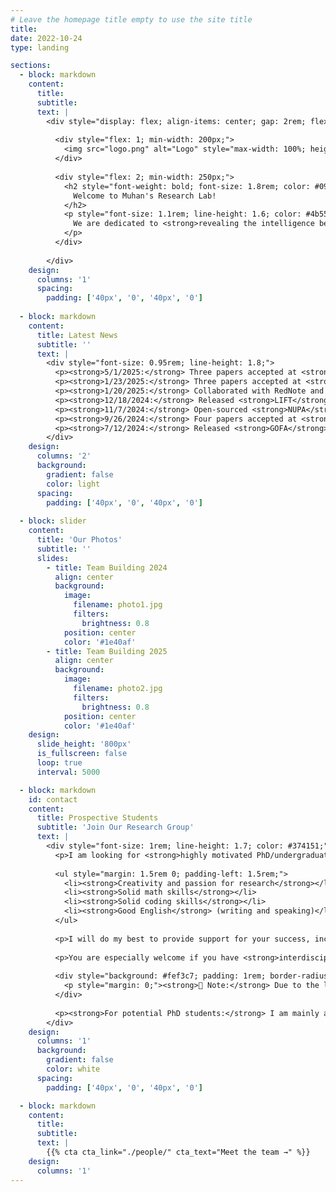 ```yaml
---
# Leave the homepage title empty to use the site title
title:
date: 2022-10-24
type: landing

sections:
  - block: markdown
    content:
      title:
      subtitle:
      text: |
        <div style="display: flex; align-items: center; gap: 2rem; flex-wrap: wrap;">
  
          <div style="flex: 1; min-width: 200px;">
            <img src="logo.png" alt="Logo" style="max-width: 100%; height: auto;">
          </div>
  
          <div style="flex: 2; min-width: 250px;">
            <h2 style="font-weight: bold; font-size: 1.8rem; color: #090a0aff; margin-bottom: 1rem;">
              Welcome to Muhan's Research Lab!
            </h2>
            <p style="font-size: 1.1rem; line-height: 1.6; color: #4b5563;">
              We are dedicated to <strong>revealing the intelligence behind graphs and reasoning</strong>. Our research focuses on graph machine learning and large language model reasoning, pushing the boundaries of AI to understand complex structured data and human-like reasoning abilities.
            </p>
          </div>
  
        </div>
    design:
      columns: '1'
      spacing:
        padding: ['40px', '0', '40px', '0']
  
  - block: markdown
    content:
      title: Latest News
      subtitle: ''
      text: |
        <div style="font-size: 0.95rem; line-height: 1.8;">
          <p><strong>5/1/2025:</strong> Three papers accepted at <strong>ICML-25</strong>! Congrats to Fanxu, Yanbo and Zian! 🎉</p>
          <p><strong>1/23/2025:</strong> Three papers accepted at <strong>ICLR-25</strong>! Congrats to Lecheng, Haotong and Zian! 🎉</p>
          <p><strong>1/20/2025:</strong> Collaborated with RedNote and released <strong>RedStar</strong>, a long-chain-of-thought O1-like model for complex reasoning. <a href="#" style="color: #2563eb;">See the preprint</a>.</p>
          <p><strong>12/18/2024:</strong> Released <strong>LIFT</strong>, a new paradigm to address long context problems of LLMs by fine-tuning long input into model parameters. <a href="#" style="color: #2563eb;">See the preprint</a>.</p>
          <p><strong>11/7/2024:</strong> Open-sourced <strong>NUPA</strong> studying the Numerical Understanding and Processing Abilities of LLMs with 4 numerical representations and 17 distinct tasks.</p>
          <p><strong>9/26/2024:</strong> Four papers accepted at <strong>NeurIPS-24</strong>! Congrats to Fanxu, Cai, Xiaojuan and Yanbo! 🎉</p>
          <p><strong>7/12/2024:</strong> Released <strong>GOFA</strong>, the Generative One For All model for tackling all tasks on all kinds of graphs.</p>
        </div>
    design:
      columns: '2'
      background:
        gradient: false
        color: light
      spacing:
        padding: ['40px', '0', '40px', '0']
  
  - block: slider
    content:
      title: 'Our Photos'
      subtitle: ''
      slides:
        - title: Team Building 2024
          align: center
          background:
            image:
              filename: photo1.jpg
              filters:
                brightness: 0.8
            position: center
            color: '#1e40af'
        - title: Team Building 2025
          align: center
          background:
            image:
              filename: photo2.jpg
              filters:
                brightness: 0.8
            position: center
            color: '#1e40af'
    design:
      slide_height: '800px'
      is_fullscreen: false
      loop: true
      interval: 5000

  - block: markdown
    id: contact
    content:
      title: Prospective Students
      subtitle: 'Join Our Research Group'
      text: |
        <div style="font-size: 1rem; line-height: 1.7; color: #374151;">
          <p>I am looking for <strong>highly motivated PhD/undergraduate students</strong> who are interested in doing graph ML research with me. Please shoot me an email if you meet at least three of the following criteria:</p>
          
          <ul style="margin: 1.5rem 0; padding-left: 1.5rem;">
            <li><strong>Creativity and passion for research</strong></li>
            <li><strong>Solid math skills</strong></li> 
            <li><strong>Solid coding skills</strong></li>
            <li><strong>Good English</strong> (writing and speaking)</li>
          </ul>
          
          <p>I will do my best to provide support for your success, including <strong>detailed guidance</strong>, <strong>plenty of computation resources</strong>, and <strong>research freedom for senior PhDs</strong>.</p>
          
          <p>You are especially welcome if you have <strong>interdisciplinary backgrounds</strong> (such as maths/physics/chemistry/biology) while proficient in coding. For students in Peking University, you can schedule one-on-one chats with me at my office.</p>
          
          <div style="background: #fef3c7; padding: 1rem; border-radius: 0.5rem; margin: 1.5rem 0; border-left: 4px solid #f59e0b;">
            <p style="margin: 0;"><strong>📧 Note:</strong> Due to the large number of applicants, the competition is intense every year and I may not be able to respond to every email. Hope you understand!</p>
          </div>
          
          <p><strong>For potential PhD students:</strong> I am mainly affiliated with the <strong>Institute for AI (人工智能研究院)</strong>, which is based in the main campus (燕园) of PKU. Your office will also be there and you don't need to go to the Changping (昌平) campus.</p>
        </div>
    design:
      columns: '1'
      background:
        gradient: false
        color: white
      spacing:
        padding: ['40px', '0', '40px', '0']

  - block: markdown
    content:
      title:
      subtitle:
      text: |
        {{% cta cta_link="./people/" cta_text="Meet the team →" %}}
    design:
      columns: '1'
---
```


